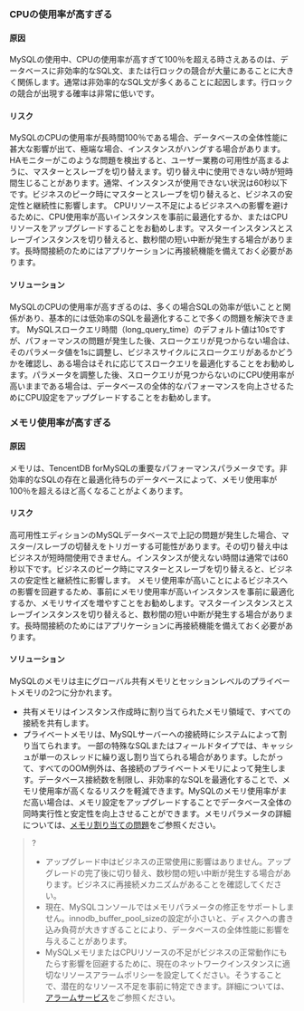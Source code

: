 ### CPUの使用率が高すぎる
#### 原因
MySQLの使用中、CPUの使用率が高すぎて100％を超える時さえあるのは、データベースに非効率的なSQL文、または行ロックの競合が大量にあることに大きく関係します。通常は非効率的なSQL文が多くあることに起因します。行ロックの競合が出現する確率は非常に低いです。

#### リスク
MySQLのCPUの使用率が長時間100％である場合、データベースの全体性能に甚大な影響が出て、極端な場合、インスタンスがハングする場合があります。 HAモニターがこのような問題を検出すると、ユーザー業務の可用性が高まるように、マスターとスレーブを切り替えます。切り替え中に使用できない時が短時間生じることがあります。通常、インスタンスが使用できない状況は60秒以下です。ビジネスのピーク時にマスターとスレーブを切り替えると、ビジネスの安定性と継続性に影響します。
CPUリソース不足によるビジネスへの影響を避けるために、CPU使用率が高いインスタンスを事前に最適化するか、またはCPUリソースをアップグレードすることをお勧めします。マスターインスタンスとスレーブインスタンスを切り替えると、数秒間の短い中断が発生する場合があります。長時間接続のためにはアプリケーションに再接続機能を備えておく必要があります。

#### ソリューション
MySQLのCPUの使用率が高すぎるのは、多くの場合SQLの効率が低いことと関係があり、基本的には低効率のSQLを最適化することで多くの問題を解決できます。
MySQLスロークエリ時間（long_query_time）のデフォルト値は10sですが、パフォーマンスの問題が発生した後、スロークエリが見つからない場合は、そのパラメータ値を1sに調整し、ビジネスサイクルにスロークエリがあるかどうかを確認し、ある場合はそれに応じてスロークエリを最適化することをお勧めします。パラメータを調整した後、スロークエリが見つからないのにCPU使用率が高いままである場合は、データベースの全体的なパフォーマンスを向上させるためにCPU設定をアップグレードすることをお勧めします。

### メモリ使用率が高すぎる
#### 原因
メモリは、TencentDB forMySQLの重要なパフォーマンスパラメータです。非効率的なSQLの存在と最適化待ちのデータベースによって、メモリ使用率が100％を超えるほど高くなることがよくあります。

#### リスク
高可用性エディションのMySQLデータベースで上記の問題が発生した場合、マスター/スレーブの切替えをトリガーする可能性があります。その切り替え中はビジネスが短時間使用できません。インスタンスが使えない時間は通常では60秒以下です。ビジネスのピーク時にマスターとスレーブを切り替えると、ビジネスの安定性と継続性に影響します。
メモリ使用率が高いことによるビジネスへの影響を回避するため、事前にメモリ使用率が高いインスタンスを事前に最適化するか、メモリサイズを増やすことをお勧めします。マスターインスタンスとスレーブインスタンスを切り替えると、数秒間の短い中断が発生する場合があります。長時間接続のためにはアプリケーションに再接続機能を備えておく必要があります。

#### ソリューション
MySQLのメモリは主にグローバル共有メモリとセッションレベルのプライベートメモリの2つに分かれます。
- 共有メモリはインスタンス作成時に割り当てられたメモリ領域で、すべての接続を共有します。
- プライベートメモリは、MySQLサーバーへの接続時にシステムによって割り当てられます。
一部の特殊なSQLまたはフィールドタイプでは、キャッシュが単一のスレッドに繰り返し割り当てられる場合があります。したがって、すべてのOOM例外は、各接続のプライベートメモリによって発生します。データベース接続数を制限し、非効率的なSQLを最適化することで、メモリ使用率が高くなるリスクを軽減できます。MySQLのメモリ使用率がまだ高い場合は、メモリ設定をアップグレードすることでデータベース全体の同時実行性と安定性を向上させることができます。メモリパラメータの詳細については、[メモリ割り当ての問題](https://intl.cloud.tencent.com/document/product/236/31922)をご参照ください。　

>?
>- アップグレード中はビジネスの正常使用に影響はありません。アップグレードの完了後に切り替え、数秒間の短い中断が発生する場合があります。ビジネスに再接続メカニズムがあることを確認してください。
>- 現在、MySQLコンソールではメモリパラメータの修正をサポートしません。innodb_buffer_pool_sizeの設定が小さいと、ディスクへの書き込み負荷が大きすぎることにより、データベースの全体性能に影響を与えることがあります。
>- MySQLメモリまたはCPUリソースの不足がビジネスの正常動作にもたらす影響を回避するために、現在のネットワークインスタンスに適切なリソースアラームポリシーを設定してください。そうすることで、潜在的なリソース不足を事前に特定できます。詳細については、[アラームサービス](http://intl.cloud.tencent.com/document/product/248/6126)をご参照ください。
